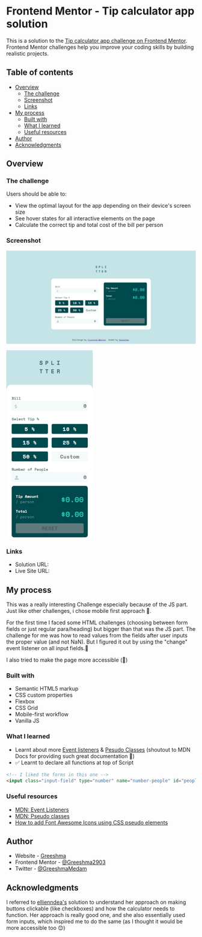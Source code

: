 # Frontend Mentor - Tip calculator app solution

This is a solution to the [Tip calculator app challenge on Frontend Mentor](https://www.frontendmentor.io/challenges/tip-calculator-app-ugJNGbJUX). Frontend Mentor challenges help you improve your coding skills by building realistic projects.

## Table of contents

- [Overview](#overview)
  - [The challenge](#the-challenge)
  - [Screenshot](#screenshot)
  - [Links](#links)
- [My process](#my-process)
  - [Built with](#built-with)
  - [What I learned](#what-i-learned)
  - [Useful resources](#useful-resources)
- [Author](#author)
- [Acknowledgments](#acknowledgments)


## Overview

### The challenge

Users should be able to:

- View the optimal layout for the app depending on their device's screen size
- See hover states for all interactive elements on the page
- Calculate the correct tip and total cost of the bill per person

### Screenshot

![SS-large-screen](./SS-large-screen.png)

<div>

  <img src="SS-small-screen.png" align="center"  height="500px"/>

</div>

### Links

- Solution URL: 
- Live Site URL: 

## My process

This was a really interesting Challenge especially because of the JS part. Just like other challenges, i chose mobile first approach 📱. 

For the first time I faced some HTML challenges (choosing between form fields or just regular para/heading) but bigger than that was the JS part. The challenge for me was how to read values from the fields after user inputs the proper value (and not NaN). But I figured it out by using the "change" event listener on all input fields.🤔

I also tried to make the page more accessible (🤞)
### Built with

- Semantic HTML5 markup
- CSS custom properties
- Flexbox
- CSS Grid
- Mobile-first workflow
- Vanilla JS

### What I learned

- Learnt about more [Event listeners](https://developer.mozilla.org/en-US/docs/Web/Events) & [Pesudo Classes](https://developer.mozilla.org/en-US/docs/Web/CSS/Pseudo-classes) (shoutout to MDN Docs for providing such great documentation 🤩)
- ✅ Learnt to declare all functions at top of Script


```html
<!-- I liked the forms in this one -->
<input class="input-field" type="number" name="number-people" id="people-count" placeholder="0" aria-label="enter-number-of-people" required aria-required="The number of people cannot be 0" min="0" max="100" />
```

### Useful resources

- [MDN: Event Listeners](https://developer.mozilla.org/en-US/docs/Web/Events)
- [MDN: Pseudo classes](https://developer.mozilla.org/en-US/docs/Web/Events)
- [How to add Font Awesome Icons using CSS pseudo elements](https://fontawesome.com/v5.15/how-to-use/on-the-web/advanced/css-pseudo-elements)
## Author

- Website - [Greeshma](https://greeshma-portfolio.netlify.app/)
- Frontend Mentor - [@Greeshma2903](https://www.frontendmentor.io/profile/Greeshma2903)
- Twitter - [@GreeshmaMedam](https://www.twitter.com/GreeshmaMedam)

## Acknowledgments

I referred to [ellienndea's](https://github.com/ellienndea/tip-calculator-app) solution to understand her approach on making buttons clickable (like checkboxes) and how the calculator needs to function. Her approach is really good one, and she also essentially used form inputs, which inspired me to do the same (as I thought it would be more accessible too 😊)
